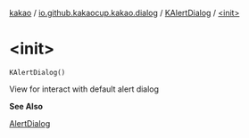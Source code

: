 [kakao](../../index.md) / [io.github.kakaocup.kakao.dialog](../index.md) / [KAlertDialog](index.md) / [&lt;init&gt;](./-init-.md)

# &lt;init&gt;

`KAlertDialog()`

View for interact with default alert dialog

**See Also**

[AlertDialog](https://developer.android.com/reference/android/app/AlertDialog.html)

